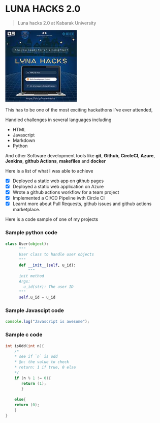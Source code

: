 # LUNA HACKS 2.0
> Luna hacks 2.0 at Kabarak University

![luna-hacks](./images/luna-hack.jpeg)

This has to be one of the most exciting hackathons I've ever attended,

Handled challenges in several languages including
- HTML
- Javascript
- Markdown
- Python

And other Software development tools like  __git__, __Github__, __CircleCI__, __Azure__, __Jenkins__, __github Actions__,  __makefiles__ and __docker__

Here is a list of what I was able to achieve

* [X] Deployed a static web app on github pages
* [X] Deployed a static web application on Azure
* [X] Wrote a github actions workflow for a team project
* [X] Implemented a CI/CD Pipeline iwth Circle CI
* [X] Learnt more about Pull Requests, github issues and github actions marketplace.

Here is a code sample of one of my projects

### Sample python code
```python
class User(object):
      """
      User class to handle user objects
      """
      def __init__(self, u_id):
      	  """
	  init method
	  Args:
		u_id(str): The user ID
	  """
	  self.u_id = u_id

```
### Sample Javascipt code

```javascript
console.log("Javascript is awesome");

```

### Sample c code

```c
int isOdd(int n){
    /*
    * see if `n` is odd
    * @n: the value to check
    * return: 1 if true, 0 else
    */
    if (n % 1 != 0){
       return (1);
       }

    else{
	return (0);
	}
}
```


